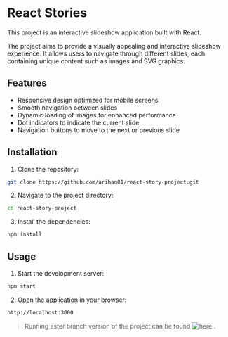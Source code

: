 # React Stories

This project is an interactive slideshow application built with React.

The project aims to provide a visually appealing and interactive slideshow experience. It allows users to navigate through different slides, each containing unique content such as images and SVG graphics.

## Features

- Responsive design optimized for mobile screens
- Smooth navigation between slides
- Dynamic loading of images for enhanced performance
- Dot indicators to indicate the current slide
- Navigation buttons to move to the next or previous slide

## Installation

1. Clone the repository:

  ```bash
  git clone https://github.com/arihan01/react-story-project.git
  ```

2. Navigate to the project directory:

  ```bash
  cd react-story-project
  ```

3. Install the dependencies:

  ```bash
  npm install
  ```

## Usage

1. Start the development server:

  ```bash
  npm start
  ```

2. Open the application in your browser:

  ```bash
  http://localhost:3000
  ```

> Running aster branch version of the project can be found ![here](https://temp-wip.vercel.app/) .
